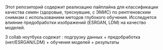 Этот репозиторий содержит реализацию пайплайна для классификации качества семян (здоровые, треснувшие, с ЭМИС) по рентгеновским снимкам с использованием методов глубокого обучения. Исследуется влияние предобработки изображений (ESRGAN, LDM) на качество моделей.

3 collab ноутбука содежат : подгрузку данных + предобработка (нет/ESRGAN/LDM) + обучения моделей + результаты
